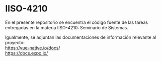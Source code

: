 # IISO-4210
En el presente repositorio se encuentra el código fuente de las tareas entregadas en la materia IISO-4210: Seminario de Sistemas.

Igualmente, se adjuntan las documentaciones de información relevante al proyecto:  
https://vue-native.io/docs/  
https://docs.expo.io/
